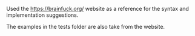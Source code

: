 Used the https://brainfuck.org/ website as a reference for the syntax and implementation suggestions.

The examples in the tests folder are also take from the website.
